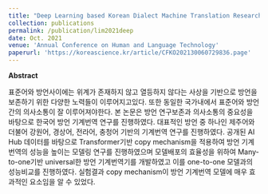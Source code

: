 ```yaml
---
title: "Deep Learning based Korean Dialect Machine Translation Research"
collection: publications
permalink: /publication/lim2021deep
date: Oct. 2021
venue: 'Annual Conference on Human and Language Technology'
paperurl: 'https://koreascience.kr/article/CFKO202130060729836.page'
---
```


**Abstract**

표준어와 방언사이에는 위계가 존재하지 않고 열등하지 않다는 사상을 기반으로 방언을 보존하기 위한 다양한 노력들이 이루어지고있다. 또한 동일한 국가내에서 표준어와 방언간의 의사소통이 잘 이루어져야한다. 본 논문은 방언 연구보존과 의사소통의 중요성을 바탕으로 한국어 방언 기계번역 연구를 진행하였다. 대표적인 방언 중 하나인 제주어와 더불어 강원어, 경상어, 전라어, 충청어 기반의 기계번역 연구를 진행하였다. 공개된 AI Hub 데이터를 바탕으로 Transformer기반 copy mechanism을 적용하여 방언 기계번역의 성능을 높이는 모델링 연구를 진행하였으며 모델배포의 효율성을 위하여 Many-to-one기반 universal한 방언 기계번역기를 개발하였고 이를 one-to-one 모델과의 성능비교를 진행하였다. 실험결과 copy mechanism이 방언 기계번역 모델에 매우 효과적인 요소임을 알 수 있었다.
